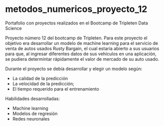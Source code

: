 # metodos_numericos_proyecto_12
Portafolio con proyectos realizados en el Bootcamp de Tripleten Data Science

Proyecto número 12 del bootcamp de Tripleten. Para este proyecto el objetivo era desarrollar un modelo de machine learning para el servicio de venta de autos usados Rusty Bargain, el cual estaría abierto a sus usuarios para que, al ingresar diferentes datos de sus vehículos en una aplicación, se pudiera determintar rápidamente el valor de mercado de su auto usado. 

Durante el proyecto se debía desarrollar y elegir un modelo según: 
- La calidad de la predicción
- La velocidad de la predicción;
- El tiempo requerido para el entrenamiento

Habilidades desarrolladas:
- Machine learning
- Modelos de regresión
- Redes neuronales
